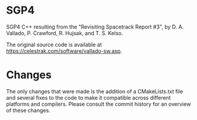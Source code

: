 # SGP4
SGP4 C++ resulting from the "Revisiting Spacetrack Report #3", by D. A. Vallado, P. Crawford, R. Hujsak, and T. S. Kelso.

The original source code is available at https://celestrak.com/software/vallado-sw.asp.

# Changes
The only changes that were made is the addition of a CMakeLists.txt file and several fixes to the code to make it compatible across different platforms and compilers. Please consult the commit history for an overview of these changes.
